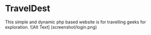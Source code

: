 # TravelDest
This simple and dynamic php based website is for travelling geeks for exploration. 
 ![Alt Text] (screenshot/login.png)
